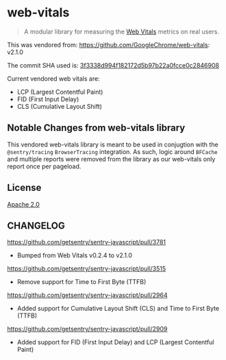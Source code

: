 # web-vitals

> A modular library for measuring the [Web Vitals](https://web.dev/vitals/) metrics on real users.

This was vendored from: https://github.com/GoogleChrome/web-vitals: v2.1.0

The commit SHA used is: [3f3338d994f182172d5b97b22a0fcce0c2846908](https://github.com/GoogleChrome/web-vitals/tree/3f3338d994f182172d5b97b22a0fcce0c2846908)

Current vendored web vitals are:

- LCP (Largest Contentful Paint)
- FID (First Input Delay)
- CLS (Cumulative Layout Shift)

## Notable Changes from web-vitals library

This vendored web-vitals library is meant to be used in conjugtion with the `@sentry/tracing` `BrowserTracing` integration.
As such, logic around `BFCache` and multiple reports were removed from the library as our web-vitals only report once per pageload.

## License

[Apache 2.0](https://github.com/GoogleChrome/web-vitals/blob/master/LICENSE)

## CHANGELOG

https://github.com/getsentry/sentry-javascript/pull/3781
- Bumped from Web Vitals v0.2.4 to v2.1.0

https://github.com/getsentry/sentry-javascript/pull/3515
- Remove support for Time to First Byte (TTFB)

https://github.com/getsentry/sentry-javascript/pull/2964
- Added support for Cumulative Layout Shift (CLS) and Time to First Byte (TTFB)

https://github.com/getsentry/sentry-javascript/pull/2909
- Added support for FID (First Input Delay) and LCP (Largest Contentful Paint)
